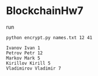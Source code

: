 # BlockchainHw7
run
```
python encrypt.py names.txt 12 41
```
```
Ivanov Ivan 1
Petrov Petr 12
Markov Mark 5
Kirillov Kirill 5
Vladimirov Vladimir 7

```
